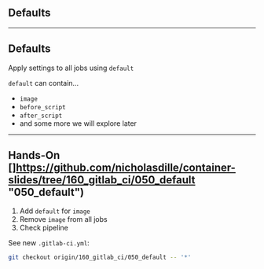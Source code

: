 <!-- .slide: id="gitlab_default" class="vertical-center" -->

<i class="fa-duotone fa-send-backward fa-8x fa-duotone-colors-inverted" style="float: right; color: grey;"></i>

## Defaults

---

## Defaults

Apply settings to all jobs using `default` [](https://docs.gitlab.com/ee/ci/yaml/#default)

`default` can contain...

- `image`
- `before_script`
- `after_script`
- and some more we will explore later <i class="fa-duotone fa-face-smile-halo fa-duotone-colors"></i>

---

## Hands-On [<i class="fa fa-comment-code"></i>]https://github.com/nicholasdille/container-slides/tree/160_gitlab_ci/050_default "050_default")

1. Add `default` for `image`
1. Remove `image` from all jobs
1. Check pipeline

See new `.gitlab-ci.yml`:

```bash
git checkout origin/160_gitlab_ci/050_default -- '*'
```
